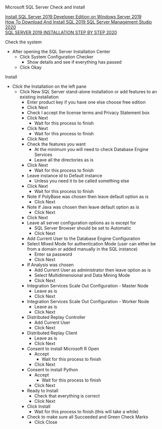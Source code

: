 Microsoft SQL Server Check and Install

[Install SQL Server 2019 Developer Edition on Windows Server 2019](https://computingforgeeks.com/install-sql-server-developer-edition-on-windows-server)<br />
[How To Download And Install SQL 2019 SQL Server Management Studio 2020](https://www.youtube.com/watch?v=1lOUm5CZlAk)<br />
[SQL SERVER 2019 INSTALLATION STEP BY STEP 2020](https://www.youtube.com/watch?v=bfMoKqpigxI)<br />

Check the system
* After opening the SQL Server Installation Center
  * Click System Configuration Checker
    * Show details and see if everything has passed
  * Click Okay

Install
* Click the Installation on the left pane
  * Click New SQL Server stand-alone installation or add features to an existing installation
    * Enter product key if you have one else choose free edition
    * Click Next
    * Check I accept the license terms and Privacy Statement box
    * Click Next
      * Wait for this process to finish
    * Click Next
      * Wait for this process to finish
    * Click Next
    * Check the features you want
      * At the minimum you will need to check Database Engine Services
      * Leave all the directories as is
    * Click Next
      * Wait for this process to finish
    * Leave instance id to Default instance
      * Unless you need it to be called something else
    * Click Next
      * Wait for this process to finish
    * Note if PolyBase was chosen then leave default option as is
      * Click Next
    * Note if Java was chosen then leave default option as is
      * Click Next
    * Click Next
    * Leave all server configuration options as is except for
      * SQL Server Browser should be set to Automatic
      * Click Next
    * Add Current User to the Database Engine Configuration
    * Select Mixed Mode for authentication Mode (user can either be from a domain or added manually in the SQL instance)
      * Enter sa password
      * Click Next
    * If Analysis was chosen
      * Add Current User as administrator then leave option as is
      * Select Multidimensional and Data Mining Mode
      * Click Next
    * Integration Services Scale Out Configuration - Master Node
      * Leave as is
      * Click Next
    * Integration Services Scale Out Configuration - Worker Node
      * Leave as is
      * Click Next
    * Distributed Replay Controller
      * Add Current User
      * Click Next
    * Distributed Replay Client
      * Leave as is
      * Click Next
    * Consent to install Microsoft R Open
      * Accept
        * Wait for this process to finish
      * Click Next
    * Consent to install Python
      * Accept
        * Wait for this process to finish
      * Click Next
    * Ready to Install
      * Check that everything is correct
      * Click Next
    * Click Install
      * Wait for this process to finish (this will take a while)
    * Check to make sure all Succeeded and Green Check Marks
      * Click Close
